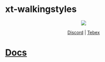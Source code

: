 # xt-walkingstyles

<div align="center">
  <a href="https://dsc.gg/xtdev"> <img align="center" src="https://user-images.githubusercontent.com/101474430/233859688-2b3b9ecc-41c8-41a6-b2e3-a9f1aad473ee.gif" /></a>

  <a>[Discord](https://dsc.gg/xtdev)</a> | <a>[Tebex](https://xtdev.tebex.io)</a>
</div>

# [Docs](https://app.gitbook.com/o/D4pgFjwoFN89ZcGfBcLe/s/HzYpJJjRn6Kaxmlr0Bsh/free-resources/walking-styles)
